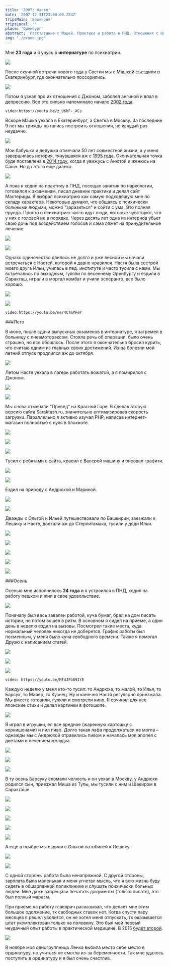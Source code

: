 ```yaml
---
title: '2007: Настя'
date: '2007-12-31T23:00:00.284Z'
tripsMain: 'Башкирия'
tripsLocal: ''
place: 'Оренбург'
abstract: 'Расставание с Машей. Практика и работа в ПНД. Отношения с Настей, поездки в Башкирию. Пневмоторакс, отказ от курения. Поступление в ординатуру.'
img: "./promo.jpg"
---
```


Мне **23 года** и я учусь в **интернатуре** по психиатрии.

![](m/2007-03-020.jpg)

После скучной встречи нового года у Светки мы с Машкой съездили в Екатеринбург, где окончательно поссорились. 

![](m/2007-01-001.jpg)

Потом я узнал про их отношения с Джоном, заболел ангиной и впал в депрессию. Все это сильно напоминало начало [2002 года](../2002).

`video:https://youtu.be/z_UKhF-_XCs`

Вскоре Машка уехала в Екатеринбург, а Светка в Москву. За последние 9 лет мы трижды пытались построить отношения, но каждый раз неудачно. 

![](m/2007-01-04.jpg)

Мои бабушка и дедушка отмечали 50 лет совместной жизни, а у меня завершилась история, тянувшаяся аж с [1995 года](../1995). Окончательная точка буде поставлена в [2014 году](../2014), когда я увижусь с Анютой и женюсь на Саше. Но до этого еще далеко.

![](m/2007-02-001.jpg)

А пока я ходил на практику в ПНД, посещал занятия по наркологии, готовился к экзаменам, писал дневник практики и делал сайт Мастерицы. Я выбрал психиатрию как самую подходящую мне по складу характера. Некоторые думают, что общаясь с психически больными людьми, можно "заразиться" и сойти с ума. Это полная ерунда. Просто в психиатрию часто идут люди, которые чувствуют, что у них с головой не в порядке. Через десять лет одна из интернов убьет свою дочь под воздействием голосов и сама ляжет на принудительное лечение.

![](m/2007-02-004.jpg)

![](dop/macterica.jpg)

Однако одиночество длилось не долго и уже весной мы начали встречаться с Настей, которой я давно нравился. Настя была сестрой моего друга Ильи, училась в пед. институте и часто тусила с нами. Мы встречались по выходным, гуляли по весеннему Оренбургу и ездили в Саракташ, играли в мортал комбат и учили эсперанто, все было хорошо.

![](dop/ni.jpg)

![](m/2007-02-0.jpg)

`video:https://youtu.be/ner4CTmYFeY`

###Лето

В июне, после сдачи выпускных экзаменов в интернатуре, я загремел в больницу с пневмотораксом. Стояла речь об операции, было очень страшно, но все обошлось. После этого я окончательно бросил курить, что считаю одним из главных своих достижений. Из-за болезни мой летний отпуск продлился аж до октября.

![](m/2007-02-011.jpg)

Летом Настя уехала в лагерь работать вожатой, а я помирился с Джоном. 

![](m/2007-02-010.jpg)

![](m/2007-02-009.jpg)

Мы снова отмечали "Превед" на Красной Горе. Я сделал вторую версию сайта Saraktash.ru, значительно оптимизировав скорость загрузки. Параллельно я активно изучал PHP, написав интернет-магазин полностью с нуля в блокноте.

![](m/2007-03-004.jpg)

![](m/2007-03-003.jpg)

![](dop/dop.jpg)

Тусил с ребятами с сайта, красил с Валерой машину и рисовал графити.

![](m/2007-03-035.jpg)

![](m/2007-03-008-v.jpg)

Ездил на природу с Андрюхой и Мариной.

![](m/2007-03-025-v.jpg)

![](m/2007-03-034.jpg)

Дважды с Ольгой и Ильей путешествовали по Башкирии, заезжали к Лешику и Насте, доехали аж до Стерлитамака, тусили у дяди Ильи. 

![](m/2007-03-014.jpg)

![](m/2007-03-2189.jpg)

![](m/2007-03-012.JPG)

![](m/2007-03-015.jpg)

![](m/2007-03-2470.jpg)

###Осень

Осенью мне исполнилось **24 года** и я устроился в ПНД, ходил на работу пешком и жил в свое удовольствие. 

![](m/2007-04-3736.jpg)

Поначалу был весь завален работой, куча бумаг, брал на дом писать истории, но потом вошел в ритм. В основном я сидел на приеме, а один день в неделю ездил на вызовы. Посмотрел такие места, куда нормальный человек никогда не доберется. График работы был посменным, у меня было куча свободного времени. Также я помогал Друзю с написанием статей.

![](m/2007-04-3386.jpg)

![](m/2007-04-3821-v.jpg)

![](dop/lost-planet.jpg)

`video: https://youtu.be/Mf4JFb89IYE`

Каждую неделю у меня кто-то тусил: то Андрюха, то малой, то Илья, то Барсук, то Майер, то Кузнец. Ну и конечно Настя регулярно приезжала. Мы вместе готовили, гуляли и смотрели кино. Я сочинял для нее японские стихи и делал картинки в фотошопе.

![](dop/ns-v.jpg)

Я играл в игрушки, ел все вредное (жаренную картошку с корнишонами) и пил пиво. Долго такая лафа продолжаться не могла – однажды мы с Андрюхой отравились пивом и началась моя эпопея с диетами и лечением желудка.

![](m/2007-03-3204.jpg)

![](m/2007-03-023.jpg)

![](m/2007-04-3454.jpg)

В ту осень Барсуку сломали челюсть и он уехал в Москву. у Андрюхи родился сын, приезжал Миша из Тулы, мы тусили с ним и Шакиром в Саракташе.

![](m/2007-04-4715-v.jpg)

![](m/2007-04-3626.jpg)

![](m/2007-04-3549.jpg)

![](m/2007-04-4657.jpg)

![](m/2007-04-3943.jpg)

А еще в ноябре мы ездили с Ольгой на юбилей к Лешику.

![](m/2007-04-4368.jpg)

![](m/jm.jpg)

С одной стороны работа была ненапряжной. С другой стороны, зарплата была маленькая и меня угнетал мысль, что я всю жизнь буду сидеть в обшарпанной поликлинике и слушать психически больных людей. Мне даже запрещали печатать документы (только писать), это был полный маразм. 

При приеме на работу главврач расказывал, что делает мне этим большое одолжение, тк свободных ставок нет. Когда спустя пару месяцев я решел уволится, он не хотел меня отпускать, тк оказывается штат укомплектован только на половину. Это был мой первый неудачный опыт работы в практической медицине. В 2015 [будет второй](../2015).

![](m/2007-04-4502.jpg)

В ноябре моя одногруппница Ленка выбила место себе место в ординатуру, но учиться не смогла из-за беременности. Так мне удалось поступить в ординатуру и я был очень счастлив. 




